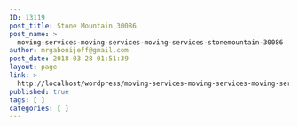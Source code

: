 ```yaml
---
ID: 13119
post_title: Stone Mountain 30086
post_name: >
  moving-services-moving-services-moving-services-stonemountain-30086
author: mrgabonijeff@gmail.com
post_date: 2018-03-28 01:51:39
layout: page
link: >
  http://localhost/wordpress/moving-services-moving-services-moving-services-stonemountain-30086/
published: true
tags: [ ]
categories: [ ]
---
```

